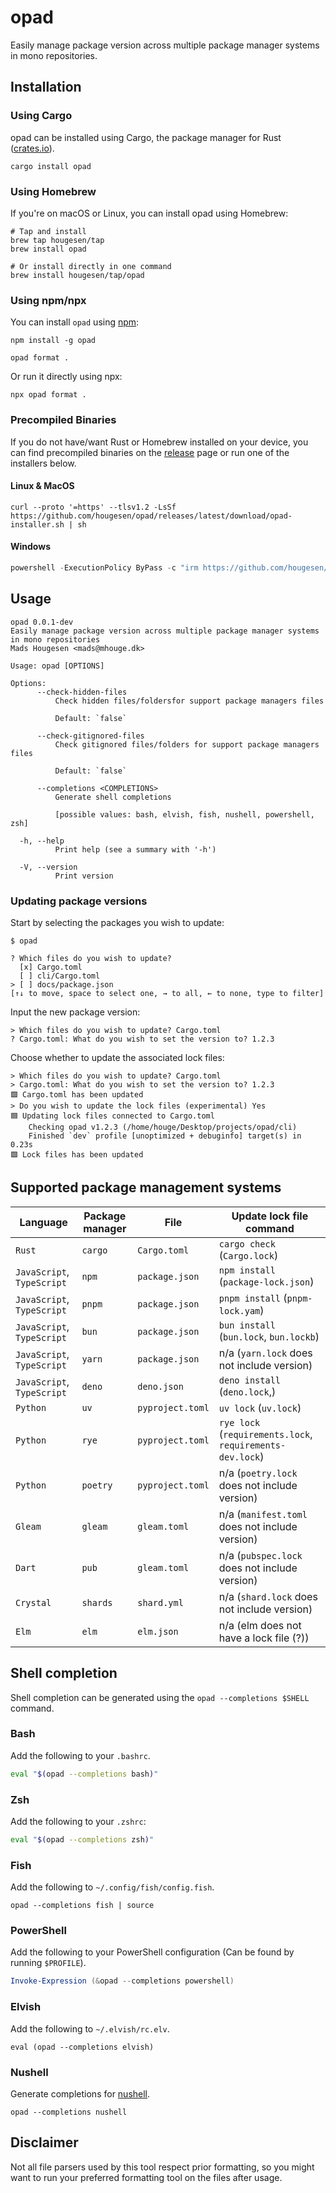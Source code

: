 # opad

Easily manage package version across multiple package manager systems in mono repositories.

## Installation

### Using Cargo

opad can be installed using Cargo, the package manager for Rust ([crates.io](https://crates.io/crates/opad)).

```shell
cargo install opad
```

### Using Homebrew

If you're on macOS or Linux, you can install opad using Homebrew:

```shell
# Tap and install
brew tap hougesen/tap
brew install opad

# Or install directly in one command
brew install hougesen/tap/opad
```

### Using npm/npx

You can install `opad` using [npm](https://www.npmjs.com/package/opad):

```shell
npm install -g opad

opad format .
```

Or run it directly using npx:

```shell
npx opad format .
```

### Precompiled Binaries

If you do not have/want Rust or Homebrew installed on your device, you can find precompiled binaries on the [release](https://github.com/hougesen/opad/releases) page or run one of the installers below.

#### Linux & MacOS

```shell
curl --proto '=https' --tlsv1.2 -LsSf https://github.com/hougesen/opad/releases/latest/download/opad-installer.sh | sh
```

#### Windows

```powershell
powershell -ExecutionPolicy ByPass -c "irm https://github.com/hougesen/opad/releases/latest/download/opad-installer.ps1 | iex"
```

## Usage

<!-- START_SECTION:base-command-help -->

```
opad 0.0.1-dev
Easily manage package version across multiple package manager systems in mono repositories
Mads Hougesen <mads@mhouge.dk>

Usage: opad [OPTIONS]

Options:
      --check-hidden-files
          Check hidden files/foldersfor support package managers files

          Default: `false`

      --check-gitignored-files
          Check gitignored files/folders for support package managers files

          Default: `false`

      --completions <COMPLETIONS>
          Generate shell completions

          [possible values: bash, elvish, fish, nushell, powershell, zsh]

  -h, --help
          Print help (see a summary with '-h')

  -V, --version
          Print version
```

<!-- END_SECTION:base-command-help -->

### Updating package versions

Start by selecting the packages you wish to update:

```
$ opad

? Which files do you wish to update?
  [x] Cargo.toml
  [ ] cli/Cargo.toml
> [ ] docs/package.json
[↑↓ to move, space to select one, → to all, ← to none, type to filter]
```

Input the new package version:

```
> Which files do you wish to update? Cargo.toml
? Cargo.toml: What do you wish to set the version to? 1.2.3
```

Choose whether to update the associated lock files:

```
> Which files do you wish to update? Cargo.toml
> Cargo.toml: What do you wish to set the version to? 1.2.3
🟩 Cargo.toml has been updated
> Do you wish to update the lock files (experimental) Yes
🟦 Updating lock files connected to Cargo.toml
    Checking opad v1.2.3 (/home/houge/Desktop/projects/opad/cli)
    Finished `dev` profile [unoptimized + debuginfo] target(s) in 0.23s
🟩 Lock files has been updated
```

## Supported package management systems

| Language                   | Package manager | File             | Update lock file command                                  |
| -------------------------- | --------------- | ---------------- | --------------------------------------------------------- |
| `Rust`                     | `cargo`         | `Cargo.toml`     | `cargo check` (`Cargo.lock`)                              |
| `JavaScript`, `TypeScript` | `npm`           | `package.json`   | `npm install` (`package-lock.json`)                       |
| `JavaScript`, `TypeScript` | `pnpm`          | `package.json`   | `pnpm install` (`pnpm-lock.yam`)                          |
| `JavaScript`, `TypeScript` | `bun`           | `package.json`   | `bun install` (`bun.lock`, `bun.lockb`)                   |
| `JavaScript`, `TypeScript` | `yarn`          | `package.json`   | n/a (`yarn.lock` does not include version)                |
| `JavaScript`, `TypeScript` | `deno`          | `deno.json`      | `deno install` (`deno.lock`,)                             |
| `Python`                   | `uv`            | `pyproject.toml` | `uv lock` (`uv.lock`)                                     |
| `Python`                   | `rye`           | `pyproject.toml` | `rye lock` (`requirements.lock`, `requirements-dev.lock`) |
| `Python`                   | `poetry`        | `pyproject.toml` | n/a (`poetry.lock` does not include version)              |
| `Gleam`                    | `gleam`         | `gleam.toml`     | n/a (`manifest.toml` does not include version)            |
| `Dart`                     | `pub`           | `gleam.toml`     | n/a (`pubspec.lock` does not include version)             |
| `Crystal`                  | `shards`        | `shard.yml`      | n/a (`shard.lock` does not include version)               |
| `Elm`                      | `elm`           | `elm.json`       | n/a (elm does not have a lock file (?))                   |

## Shell completion

Shell completion can be generated using the `opad --completions $SHELL` command.

### Bash

Add the following to your `.bashrc`.

```bash
eval "$(opad --completions bash)"
```

### Zsh

Add the following to your `.zshrc`:

```zsh
eval "$(opad --completions zsh)"
```

### Fish

Add the following to `~/.config/fish/config.fish`.

```fish
opad --completions fish | source
```

### PowerShell

Add the following to your PowerShell configuration (Can be found by running `$PROFILE`).

```powershell
Invoke-Expression (&opad --completions powershell)
```

### Elvish

Add the following to `~/.elvish/rc.elv`.

```elvish
eval (opad --completions elvish)
```

### Nushell

Generate completions for [nushell](https://github.com/nushell/nushell).

```nushell
opad --completions nushell
```

## Disclaimer

Not all file parsers used by this tool respect prior formatting, so you might want to run your preferred formatting tool on the files after usage.

